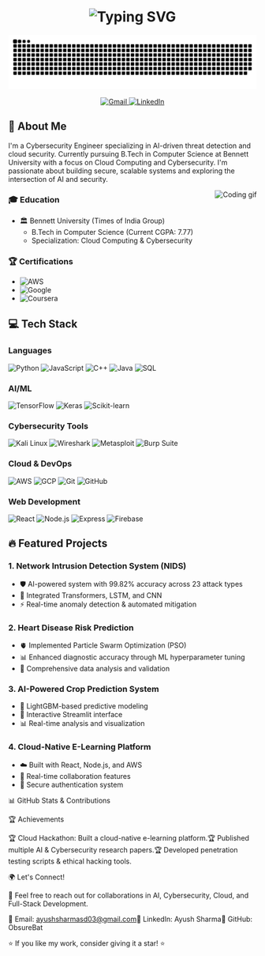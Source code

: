 <h1 align="center">
  <img src="https://readme-typing-svg.demolab.com?font=Fira+Code&weight=600&size=28&duration=4000&pause=1000&color=2F81F7&center=true&vCenter=true&random=false&width=435&lines=Hi+👋,+I'm+Ayush+Sharma;Cybersecurity+Engineer;Cloud+Computing+Expert" alt="Typing SVG" />
</h1>

<p align="center">
  <img src="https://raw.githubusercontent.com/platane/snk/output/github-contribution-grid-snake-dark.svg" alt="Snake animation" />
</p>

<p align="center">
  <a href="mailto:ayushsharmasd03@gmail.com">
    <img src="https://img.shields.io/badge/Gmail-D14836?style=for-the-badge&logo=gmail&logoColor=white" alt="Gmail"/>
  </a>
  <a href="https://www.linkedin.com/in/your-linkedin">
    <img src="https://img.shields.io/badge/LinkedIn-0077B5?style=for-the-badge&logo=linkedin&logoColor=white" alt="LinkedIn"/>
  </a>
</p>

## 🚀 About Me

I'm a Cybersecurity Engineer specializing in AI-driven threat detection and cloud security. Currently pursuing B.Tech in Computer Science at Bennett University with a focus on Cloud Computing and Cybersecurity. I'm passionate about building secure, scalable systems and exploring the intersection of AI and security.

<img align="right" height="200" src="/api/placeholder/400/320" alt="Coding gif"/>

### 🎓 Education
- 🏛️ Bennett University (Times of India Group)
  - B.Tech in Computer Science (Current CGPA: 7.77)
  - Specialization: Cloud Computing & Cybersecurity

### 🏆 Certifications
- ![AWS](https://img.shields.io/badge/AWS-Certified_Cloud_Practitioner-FF9900?style=flat&logo=amazon-aws&logoColor=white)
- ![Google](https://img.shields.io/badge/Google-The_Bits_and_Bytes_of_Networking-4285F4?style=flat&logo=google&logoColor=white)
- ![Coursera](https://img.shields.io/badge/Coursera-Algorithmic_Toolbox-0056D2?style=flat&logo=coursera&logoColor=white)

## 💻 Tech Stack

### Languages
![Python](https://img.shields.io/badge/Python-3776AB?style=for-the-badge&logo=python&logoColor=white)
![JavaScript](https://img.shields.io/badge/JavaScript-F7DF1E?style=for-the-badge&logo=javascript&logoColor=black)
![C++](https://img.shields.io/badge/C++-00599C?style=for-the-badge&logo=c%2B%2B&logoColor=white)
![Java](https://img.shields.io/badge/Java-ED8B00?style=for-the-badge&logo=openjdk&logoColor=white)
![SQL](https://img.shields.io/badge/SQL-4479A1?style=for-the-badge&logo=mysql&logoColor=white)

### AI/ML
![TensorFlow](https://img.shields.io/badge/TensorFlow-FF6F00?style=for-the-badge&logo=tensorflow&logoColor=white)
![Keras](https://img.shields.io/badge/Keras-D00000?style=for-the-badge&logo=keras&logoColor=white)
![Scikit-learn](https://img.shields.io/badge/Scikit_learn-F7931E?style=for-the-badge&logo=scikit-learn&logoColor=white)

### Cybersecurity Tools
![Kali Linux](https://img.shields.io/badge/Kali_Linux-557C94?style=for-the-badge&logo=kali-linux&logoColor=white)
![Wireshark](https://img.shields.io/badge/Wireshark-1679A7?style=for-the-badge&logo=wireshark&logoColor=white)
![Metasploit](https://img.shields.io/badge/Metasploit-2A2A2A?style=for-the-badge&logo=metasploit&logoColor=white)
![Burp Suite](https://img.shields.io/badge/Burp_Suite-FF6633?style=for-the-badge&logo=burp-suite&logoColor=white)

### Cloud & DevOps
![AWS](https://img.shields.io/badge/AWS-232F3E?style=for-the-badge&logo=amazon-aws&logoColor=white)
![GCP](https://img.shields.io/badge/GCP-4285F4?style=for-the-badge&logo=google-cloud&logoColor=white)
![Git](https://img.shields.io/badge/Git-F05032?style=for-the-badge&logo=git&logoColor=white)
![GitHub](https://img.shields.io/badge/GitHub-181717?style=for-the-badge&logo=github&logoColor=white)

### Web Development
![React](https://img.shields.io/badge/React-20232A?style=for-the-badge&logo=react&logoColor=61DAFB)
![Node.js](https://img.shields.io/badge/Node.js-339933?style=for-the-badge&logo=node.js&logoColor=white)
![Express](https://img.shields.io/badge/Express-000000?style=for-the-badge&logo=express&logoColor=white)
![Firebase](https://img.shields.io/badge/Firebase-FFCA28?style=for-the-badge&logo=firebase&logoColor=black)

## 🔥 Featured Projects

### 1. Network Intrusion Detection System (NIDS)
- 🛡️ AI-powered system with 99.82% accuracy across 23 attack types
- 🤖 Integrated Transformers, LSTM, and CNN
- ⚡ Real-time anomaly detection & automated mitigation

### 2. Heart Disease Risk Prediction
- 🫀 Implemented Particle Swarm Optimization (PSO)
- 📊 Enhanced diagnostic accuracy through ML hyperparameter tuning
- 🔬 Comprehensive data analysis and validation

### 3. AI-Powered Crop Prediction System
- 🌾 LightGBM-based predictive modeling
- 📱 Interactive Streamlit interface
- 📊 Real-time analysis and visualization

### 4. Cloud-Native E-Learning Platform
- ☁️ Built with React, Node.js, and AWS
- 🤝 Real-time collaboration features
- 🔐 Secure authentication system

📊 GitHub Stats & Contributions

🏆 Achievements

🏆 Cloud Hackathon: Built a cloud-native e-learning platform.🏆 Published multiple AI & Cybersecurity research papers.🏆 Developed penetration testing scripts & ethical hacking tools.

🌍 Let's Connect!

💬 Feel free to reach out for collaborations in AI, Cybersecurity, Cloud, and Full-Stack Development.

📧 Email: ayushsharmasd03@gmail.com💼 LinkedIn: Ayush Sharma📌 GitHub: ObsureBat

⭐ If you like my work, consider giving it a star! ⭐


